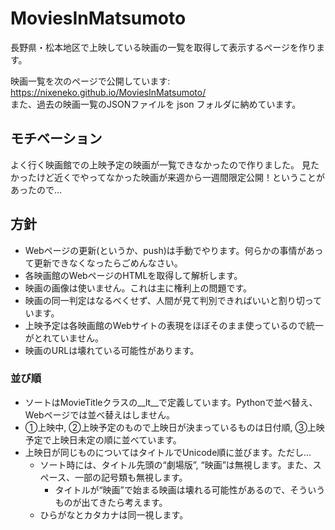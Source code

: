 # MoviesInMatsumoto
長野県・松本地区で上映している映画の一覧を取得して表示するページを作ります。

映画一覧を次のページで公開しています: https://nixeneko.github.io/MoviesInMatsumoto/  
また、過去の映画一覧のJSONファイルを json フォルダに納めています。

## モチベーション
よく行く映画館での上映予定の映画が一覧できなかったので作りました。
見たかったけど近くでやってなかった映画が来週から一週間限定公開！ということがあったので…

## 方針
- Webページの更新(というか、push)は手動でやります。何らかの事情があって更新できなくなったらごめんなさい。
- 各映画館のWebページのHTMLを取得して解析します。
- 映画の画像は使いません。これは主に権利上の問題です。
- 映画の同一判定はなるべくせず、人間が見て判別できればいいと割り切っています。
- 上映予定は各映画館のWebサイトの表現をほぼそのまま使っているので統一がとれていません。
- 映画のURLは壊れている可能性があります。

### 並び順
- ソートはMovieTitleクラスの__lt__で定義しています。Pythonで並べ替え、Webページでは並べ替えはしません。
- ①上映中, ②上映予定のもので上映日が決まっているものは日付順, ③上映予定で上映日未定の順に並べています。
- 上映日が同じものについてはタイトルでUnicode順に並びます。ただし…
  - ソート時には、タイトル先頭の“劇場版”, “映画”は無視します。また、スペース、一部の記号類も無視します。
    - タイトルが“映画”で始まる映画は壊れる可能性があるので、そういうものが出てきたら考えます。
  - ひらがなとカタカナは同一視します。


